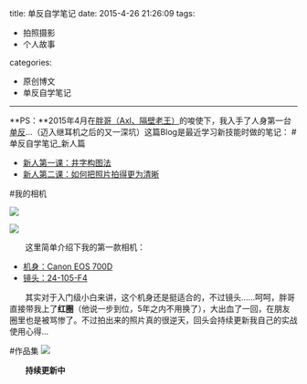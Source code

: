 title: 单反自学笔记
date: 2015-4-26 21:26:09
tags:

 - 拍照摄影
 - 个人故事

categories:

 - 原创博文
 - 单反自学笔记

---

**PS：**2015年4月在[胖哥（Axl、隔壁老王）](http://mp.weixin.qq.com/s?__biz=MzAxMDM5MTIwMw==&mid=204127766&idx=1&sn=7c6a4b87110f472a1ced270b6daafc10&scene=5#rd)的唆使下，我入手了人身第一台[单反](http://baike.baidu.com/link?url=lUwpC5ksAq3Sh_zqGsNAZ4NmcxmiPul3P6SV-QXO5vdWItnvlm7GjvBreNyqoFYWoj-bbozDnDd0yU6lnqsKy7tsVn5qpNJ7BrEFqh_-k1Ml32XcaLvK0FlHUbbrL_eifzZoMYNglLhc-aX8K1XCd_)...（迈入继耳机之后的又一深坑）这篇Blog是最近学习新技能时做的笔记：
#单反自学笔记_新人篇
 - [新人第一课：井字构图法](http://note.youdao.com/share/?id=48a8f388b8f5cb21ab3cd50d169a665f&type=note)
 - [新人第二课：如何把照片拍得更为清晰](http://note.youdao.com/share/?id=a6ec10c8127835dc4bd08ab923c7708f&type=note)

<!--more-->

#我的相机

![](http://7xi6qz.com1.z0.glb.clouddn.com/小枫摄影danfan2.jpg)

 ![](http://7xi6qz.com1.z0.glb.clouddn.com/小枫摄影danfan1.jpg)


&nbsp;&nbsp;&nbsp;&nbsp;&nbsp;&nbsp;&nbsp;这里简单介绍下我的第一款相机：

 - [机身：Canon EOS 700D](http://baike.baidu.com/link?url=8wdswo_z6JsR1FqR-6-FWvETzJBPEZKDB4aZGss_ZDonkqxxdMAB-wfLZgpAbdwJBzuV-pR9TuC-CZ3nsF2QTa)
 - [镜头：24-105-F4](http://lens.zol.com.cn/316/3166968.html)

&nbsp;&nbsp;&nbsp;&nbsp;&nbsp;&nbsp;&nbsp;其实对于入门级小白来讲，这个机身还是挺适合的，不过镜头......呵呵，胖哥直接带我上了**红圈**（他说一步到位，5年之内不用换了），大出血了一回，在朋友圈里也是被骂惨了。不过拍出来的照片真的很逆天，回头会持续更新我自己的实战使用心得...

#作品集
![](http://7xi6qz.com1.z0.glb.clouddn.com/小枫摄影小枫摄影_xs1.jpg)



&nbsp;&nbsp;&nbsp;&nbsp;&nbsp;&nbsp;&nbsp;**持续更新中**